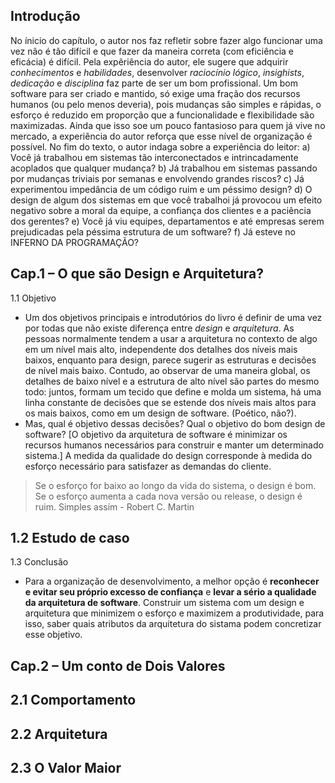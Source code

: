 ## Introdução
  No ínicio do capítulo, o autor nos faz refletir sobre fazer algo funcionar uma vez não é tão difícil e que fazer da maneira correta (com eficiência e eficácia) é difícil. Pela expêriência do autor, ele sugere que adquirir _conhecimentos_ e _habilidades_, desenvolver _raciocínio lógico_, _insighists_, _dedicação_ e _disciplina_ faz parte de ser um bom profissional. Um bom software para ser criado e mantido, só exige uma fração dos recursos humanos (ou pelo menos deveria), pois mudanças são simples e rápidas, o esforço é reduzido em proporção que a funcionalidade e flexibilidade são maximizadas. Ainda que isso soe um pouco fantasioso para quem já vive no mercado, a experiência do autor reforça que esse nível de organização é possível. No fim do texto, o autor indaga sobre a experiência do leitor:
    a) Você já trabalhou em sistemas tão interconectados e intrincadamente acoplados que qualquer mudança?
    b) Já trabalhou em sistemas passando por mudanças triviais por semanas e envolvendo grandes riscos?
    c) Já experimentou impedância de um código ruim e um péssimo design?
    d) O design de algum dos sistemas em que você trabalhoi já provocou um efeito negativo sobre a moral da equipe, a confiança dos clientes e a paciência dos gerentes?
    e) Você já viu equipes, departamentos e até empresas serem prejudicadas pela péssima estrutura de um software?
    f) Já esteve no INFERNO DA PROGRAMAÇÃO?
  
## Cap.1 – O que são Design e Arquitetura?
  1.1 Objetivo
  - Um dos objetivos principais e introdutórios do livro é definir de uma vez por todas que não existe diferença entre _design_ e _arquitetura_. As pessoas normalmente tendem a usar a arquitetura no contexto de algo em um nível mais alto, independente dos detalhes dos níveis mais baixos, enquanto para design, parece sugerir as estruturas e decisões de nível mais baixo. Contudo, ao observar de uma maneira global, os detalhes de baixo nível e a estrutura de alto nível são partes do mesmo todo: juntos, formam um tecido que define e molda um sistema, há uma linha constante de decisões que se estende dos níveis mais altos para os mais baixos, como em um design de software. (Poético, não?).
  - Mas, qual é objetivo dessas decisões? Qual o objetivo do bom design de software? [O objetivo da arquitetura de software é minimizar os recursos humanos necessários para construir e manter um determinado sistema.] A medida da qualidade do design corresponde à medida do esforço necessário para satisfazer as demandas do cliente. 
  > Se o esforço for baixo ao longo da vida do sistema, o design é bom. Se o esforço aumenta a cada nova versão ou release, o design é ruim. Simples assim - Robert C. Martin

  1.2 Estudo de caso
  - 
  1.3 Conclusão
  - Para a organização de desenvolvimento, a melhor opção é **reconhecer e evitar seu próprio excesso de confiança** e **levar a sério a qualidade da arquitetura de software**. Construir um sistema com um design e arquitetura que minimizem o esforço e maximizem a produtividade, para isso, saber quais atributos da arquitetura do sistama podem concretizar esse objetivo.
## Cap.2 – Um conto de Dois Valores

  2.1 Comportamento
  - 
  2.2 Arquitetura
  - 
  2.3 O Valor Maior
  - 
